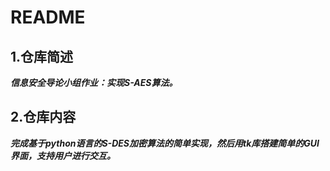 
# README


## 1.仓库简述
***信息安全导论小组作业：实现S-AES算法。***

## 2.仓库内容
***完成基于python语言的S-DES加密算法的简单实现，然后用tk库搭建简单的GUI界面，支持用户进行交互。***
